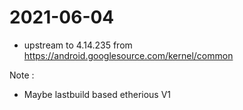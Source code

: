 # 2021-06-04
* upstream to 4.14.235 from https://android.googlesource.com/kernel/common

Note : 
- Maybe lastbuild based etherious V1
